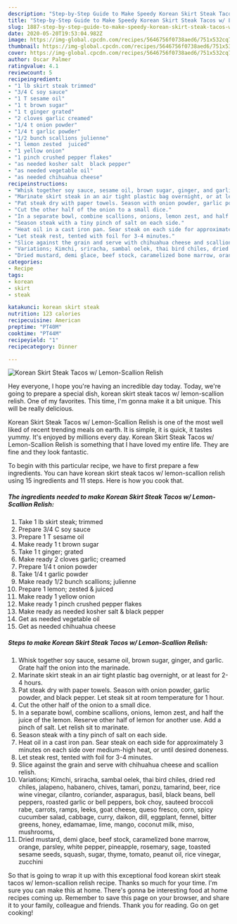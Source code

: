 ```yaml
---
description: "Step-by-Step Guide to Make Speedy Korean Skirt Steak Tacos w/ Lemon-Scallion Relish"
title: "Step-by-Step Guide to Make Speedy Korean Skirt Steak Tacos w/ Lemon-Scallion Relish"
slug: 1887-step-by-step-guide-to-make-speedy-korean-skirt-steak-tacos-w-lemon-scallion-relish
date: 2020-05-20T19:53:04.982Z
image: https://img-global.cpcdn.com/recipes/5646756f0738aed6/751x532cq70/korean-skirt-steak-tacos-w-lemon-scallion-relish-recipe-main-photo.jpg
thumbnail: https://img-global.cpcdn.com/recipes/5646756f0738aed6/751x532cq70/korean-skirt-steak-tacos-w-lemon-scallion-relish-recipe-main-photo.jpg
cover: https://img-global.cpcdn.com/recipes/5646756f0738aed6/751x532cq70/korean-skirt-steak-tacos-w-lemon-scallion-relish-recipe-main-photo.jpg
author: Oscar Palmer
ratingvalue: 4.1
reviewcount: 5
recipeingredient:
- "1 lb skirt steak trimmed"
- "3/4 C soy sauce"
- "1 T sesame oil"
- "1 t brown sugar"
- "1 t ginger grated"
- "2 cloves garlic creamed"
- "1/4 t onion powder"
- "1/4 t garlic powder"
- "1/2 bunch scallions julienne"
- "1 lemon zested  juiced"
- "1 yellow onion"
- "1 pinch crushed pepper flakes"
- "as needed kosher salt  black pepper"
- "as needed vegetable oil"
- "as needed chihuahua cheese"
recipeinstructions:
- "Whisk together soy sauce, sesame oil, brown sugar, ginger, and garlic. Grate half the onion into the marinade."
- "Marinate skirt steak in an air tight plastic bag overnight, or at least for 2-4 hours."
- "Pat steak dry with paper towels. Season with onion powder, garlic powder, and black pepper. Let steak sit at room temperature for 1 hour."
- "Cut the other half of the onion to a small dice."
- "In a separate bowl, combine scallions, onions, lemon zest, and half the juice of the lemon. Reserve other half of lemon for another use. Add a pinch of salt. Let relish sit to marinate."
- "Season steak with a tiny pinch of salt on each side."
- "Heat oil in a cast iron pan. Sear steak on each side for approximately 3 minutes on each side over medium-high heat, or until desired doneness."
- "Let steak rest, tented with foil for 3-4 minutes."
- "Slice against the grain and serve with chihuahua cheese and scallion relish."
- "Variations; Kimchi, sriracha, sambal oelek, thai bird chiles, dried red chiles, jalapeno, habanero, chives, tamari, ponzu, tamarind, beer, rice wine vinegar, cilantro, coriander, asparagus, basil, black beans, bell peppers, roasted garlic or bell peppers, bok choy, sauteed broccoli rabe, carrots, ramps, leeks, goat cheese, queso fresco, corn, spicy cucumber salad, cabbage, curry, daikon, dill, eggplant, fennel, bitter greens, honey, edamamae, lime, mango, coconut milk, miso, mushrooms,"
- "Dried mustard, demi glace, beef stock, caramelized bone marrow, orange, parsley, white pepper, pineapple, rosemary, sage, toasted sesame seeds, squash, sugar, thyme, tomato, peanut oil, rice vinegar, zucchini"
categories:
- Recipe
tags:
- korean
- skirt
- steak

katakunci: korean skirt steak 
nutrition: 123 calories
recipecuisine: American
preptime: "PT40M"
cooktime: "PT44M"
recipeyield: "1"
recipecategory: Dinner

---
```



![Korean Skirt Steak Tacos w/ Lemon-Scallion Relish](https://img-global.cpcdn.com/recipes/5646756f0738aed6/751x532cq70/korean-skirt-steak-tacos-w-lemon-scallion-relish-recipe-main-photo.jpg)

Hey everyone, I hope you're having an incredible day today. Today, we're going to prepare a special dish, korean skirt steak tacos w/ lemon-scallion relish. One of my favorites. This time, I'm gonna make it a bit unique. This will be really delicious.

Korean Skirt Steak Tacos w/ Lemon-Scallion Relish is one of the most well liked of recent trending meals on earth. It is simple, it is quick, it tastes yummy. It's enjoyed by millions every day. Korean Skirt Steak Tacos w/ Lemon-Scallion Relish is something that I have loved my entire life. They are fine and they look fantastic.




To begin with this particular recipe, we have to first prepare a few ingredients. You can have korean skirt steak tacos w/ lemon-scallion relish using 15 ingredients and 11 steps. Here is how you cook that.

<!--inarticleads1-->

##### The ingredients needed to make Korean Skirt Steak Tacos w/ Lemon-Scallion Relish:

1. Take 1 lb skirt steak; trimmed
1. Prepare 3/4 C soy sauce
1. Prepare 1 T sesame oil
1. Make ready 1 t brown sugar
1. Take 1 t ginger; grated
1. Make ready 2 cloves garlic; creamed
1. Prepare 1/4 t onion powder
1. Take 1/4 t garlic powder
1. Make ready 1/2 bunch scallions; julienne
1. Prepare 1 lemon; zested &amp; juiced
1. Make ready 1 yellow onion
1. Make ready 1 pinch crushed pepper flakes
1. Make ready as needed kosher salt &amp; black pepper
1. Get as needed vegetable oil
1. Get as needed chihuahua cheese




<!--inarticleads2-->

##### Steps to make Korean Skirt Steak Tacos w/ Lemon-Scallion Relish:

1. Whisk together soy sauce, sesame oil, brown sugar, ginger, and garlic. Grate half the onion into the marinade.
1. Marinate skirt steak in an air tight plastic bag overnight, or at least for 2-4 hours.
1. Pat steak dry with paper towels. Season with onion powder, garlic powder, and black pepper. Let steak sit at room temperature for 1 hour.
1. Cut the other half of the onion to a small dice.
1. In a separate bowl, combine scallions, onions, lemon zest, and half the juice of the lemon. Reserve other half of lemon for another use. Add a pinch of salt. Let relish sit to marinate.
1. Season steak with a tiny pinch of salt on each side.
1. Heat oil in a cast iron pan. Sear steak on each side for approximately 3 minutes on each side over medium-high heat, or until desired doneness.
1. Let steak rest, tented with foil for 3-4 minutes.
1. Slice against the grain and serve with chihuahua cheese and scallion relish.
1. Variations; Kimchi, sriracha, sambal oelek, thai bird chiles, dried red chiles, jalapeno, habanero, chives, tamari, ponzu, tamarind, beer, rice wine vinegar, cilantro, coriander, asparagus, basil, black beans, bell peppers, roasted garlic or bell peppers, bok choy, sauteed broccoli rabe, carrots, ramps, leeks, goat cheese, queso fresco, corn, spicy cucumber salad, cabbage, curry, daikon, dill, eggplant, fennel, bitter greens, honey, edamamae, lime, mango, coconut milk, miso, mushrooms,
1. Dried mustard, demi glace, beef stock, caramelized bone marrow, orange, parsley, white pepper, pineapple, rosemary, sage, toasted sesame seeds, squash, sugar, thyme, tomato, peanut oil, rice vinegar, zucchini




So that is going to wrap it up with this exceptional food korean skirt steak tacos w/ lemon-scallion relish recipe. Thanks so much for your time. I'm sure you can make this at home. There's gonna be interesting food at home recipes coming up. Remember to save this page on your browser, and share it to your family, colleague and friends. Thank you for reading. Go on get cooking!
